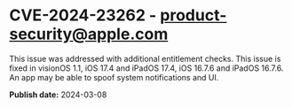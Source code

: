 # CVE-2024-23262 - product-security@apple.com

This issue was addressed with additional entitlement checks. This issue is fixed in visionOS 1.1, iOS 17.4 and iPadOS 17.4, iOS 16.7.6 and iPadOS 16.7.6. An app may be able to spoof system notifications and UI.

**Publish date:** 2024-03-08
